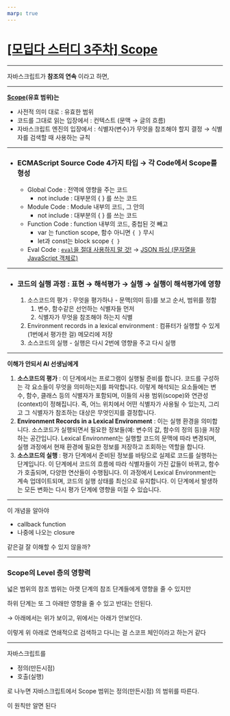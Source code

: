 ```yaml
---
marp: true
---
```


# [[모딥다 스터디 3주차] Scope](skysurfr_deepRun_03_scope.html)

---

자바스크립트가 **참조의 연속** 이라고 하면,

---

**[Scope](https://developer.mozilla.org/ko/docs/Glossary/Scope)(유효 범위)는**

- 사전적 의미 대로 : 유효한 범위
- 코드를 그대로 읽는 입장에서 : 컨텍스트 (문맥 → 글의 흐름)
- 자바스크립트 엔진의 입장에서 : 식별자(변수)가 무엇을 참조해야 할지 결정 → 식별자를 검색할 때 사용하는 규칙

---

- ### ECMAScript Source Code 4가지 타입 → 각 Code에서 Scope를 형성

  - Global Code : 전역에 영향을 주는 코드
    - not include : 대부분의 { } 를 쓰는 코드
  - Module Code : Module 내부의 코드, 그 안의
    - not include : 대부분의 { } 를 쓰는 코드
  - Function Code : function 내부의 코드, 중첩된 것 빼고
    - var 는 function scope, 함수 아니면 `{ }` 무시
    - let과 const는 block scope `{ }`
  - Eval Code : [`eval`을 절대 사용하지 말 것!](https://developer.mozilla.org/ko/docs/Web/JavaScript/Reference/Global_Objects/eval#eval%EC%9D%84_%EC%A0%88%EB%8C%80_%EC%82%AC%EC%9A%A9%ED%95%98%EC%A7%80_%EB%A7%90_%EA%B2%83!) → [JSON 파싱 (문자열을 JavaScript 객체로)](https://developer.mozilla.org/ko/docs/Web/JavaScript/Reference/Global_Objects/eval#json_%ED%8C%8C%EC%8B%B1_%EB%AC%B8%EC%9E%90%EC%97%B4%EC%9D%84_javascript_%EA%B0%9D%EC%B2%B4%EB%A1%9C_%EB%B3%80%ED%99%98)

---

- ### 코드의 실행 과정 : 표현 → 해석평가 → 실행 → 실행이 해석평가에 영향

  1.  소스코드의 평가 : 무엇을 평가하나 - 문맥(의미 등)를 보고 순서, 범위를 정함
      1. 변수, 함수같은 선언하는 식별자들 먼저
      2. 식별자가 무엇을 참조해야 하는지 식별
  2.  Environment records in a lexical environment : 컴퓨터가 실행할 수 있게(1번에서 평가한 걸) 메모리에 저장
  3.  소스코드의 실행 - 실행은 다시 2번에 영향을 주고 다시 실행

---

**이해가 안되서 AI 선생님에게**

1. **소스코드의 평가** : 이 단계에서는 프로그램이 실행될 준비를 합니다. 코드를 구성하는 각 요소들이 무엇을 의미하는지를 파악합니다. 이렇게 해석되는 요소들에는 변수, 함수, 클래스 등의 식별자가 포함되며, 이들의 사용 범위(scope)와 연관성(context)이 정해집니다. 즉, 어느 위치에서 어떤 식별자가 사용될 수 있는지, 그리고 그 식별자가 참조하는 대상은 무엇인지를 결정합니다.
2. **Environment Records in a Lexical Environment** : 이는 실행 환경을 의미합니다. 소스코드가 실행되면서 필요한 정보들(예: 변수의 값, 함수의 정의 등)을 저장하는 공간입니다. Lexical Environment는 실행할 코드의 문맥에 따라 변경되며, 실행 과정에서 현재 환경에 필요한 정보를 저장하고 조회하는 역할을 합니다.
3. **소스코드의 실행** : 평가 단계에서 준비된 정보를 바탕으로 실제로 코드를 실행하는 단계입니다. 이 단계에서 코드의 흐름에 따라 식별자들이 가진 값들이 바뀌고, 함수가 호출되며, 다양한 연산들이 수행됩니다. 이 과정에서 Lexical Environment는 계속 업데이트되며, 코드의 실행 상태를 최신으로 유지합니다. 이 단계에서 발생하는 모든 변화는 다시 평가 단계에 영향을 미칠 수 있습니다.

---

이 개념을 알아야

- callback function
- 나중에 나오는 closure

같은걸 잘 이해할 수 있지 않을까?

---

### Scope의 Level 층의 영향력

넓은 범위의 참조 범위는 아랫 단계의 참조 단계들에게 영향을 줄 수 있지만

하위 단계는 또 그 아래만 영향을 줄 수 있고 반대는 안된다.

→ 아래에서는 위가 보이고, 위에서는 아래가 안보인다.

이렇게 위 아래로 연쇄적으로 검색하고 다니는 걸 스코프 체인이라고 하는거 같다

---

자바스크립트를

- 정의(만든시점)
- 호출(실행)

로 나누면 자바스크립트에서 Scope 범위는 정의(만든시점) 의 범위를 따른다.

이 원칙만 알면 된다
